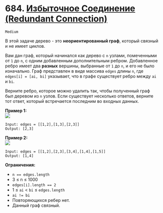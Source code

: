 # 684. [Избыточное Соединение (Redundant Connection)](https://leetcode.com/problems/redundant-connection/description/)

`Medium`

В этой задаче дерево - это **неориентированный граф**, который связный и не имеет циклов.

Вам дан граф, который начинался как дерево с `n` узлами, помеченными от `1` до `n`, с одним добавленным дополнительным ребром. Добавленное ребро имеет два **разных** вершины, выбранные от `1` до `n`, и его не было изначально. Граф представлен в виде массива `edges` длины `n`, где `edges[i] = [ai, bi]` указывает, что в графе существует ребро между `ai` и `bi`.

Верните ребро, которое можно удалить так, чтобы полученный граф был деревом из `n` узлов. Если существует несколько ответов, верните тот ответ, который встречается последним во входных данных.

**Пример 1:**\
![](https://assets.leetcode.com/uploads/2021/05/02/reduntant1-1-graph.jpg)
```
Input: edges = [[1,2],[1,3],[2,3]]
Output: [2,3]
```

**Пример 2:**\
![](https://assets.leetcode.com/uploads/2021/05/02/reduntant1-2-graph.jpg)
```
Input: edges = [[1,2],[2,3],[3,4],[1,4],[1,5]]
Output: [1,4]
```

**Ограничения:**

*   `n == edges.length`
*   3 ≤ n ≤ 1000
*   `edges[i].length == 2`
*   1 ≤ `ai` < `bi` ≤ `edges.length`
*   `ai != bi`
*   Повторяющихся ребер нет.
*   Данный граф связный.